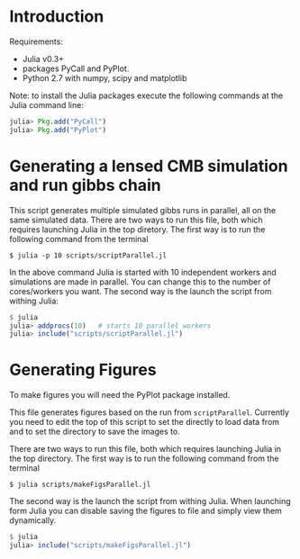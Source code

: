 
# Introduction




Requirements: 

 * Julia v0.3+ 
 * packages PyCall and PyPlot.
 * Python 2.7 with numpy, scipy and matplotlib

Note: to install the Julia packages execute the following commands at the Julia command line:

```julia
julia> Pkg.add("PyCall")
julia> Pkg.add("PyPlot")
```



# Generating a lensed CMB simulation and run gibbs chain

This script generates multiple simulated gibbs runs in parallel, all on the same simulated data.
There are two ways to run this file, both which requires launching Julia in the top diretory. 
The first way is to run the following command from the terminal

```
$ julia -p 10 scripts/scriptParallel.jl 
```

In the above command Julia is started with 10 independent workers and simulations are made in parallel.
You can change this to the number of cores/workers you want.
The second way is the launch the script from withing Julia:

```julia
$ julia
julia> addprocs(10)   # starts 10 parallel workers
julia> include("scripts/scriptParallel.jl")
```


# Generating Figures

To make figures you will need the PyPlot package installed.

This file generates figures based on the run from `scriptParallel`. 
Currently you need to edit the top of this script to set the directly to load data from and to set the 
directory to save the images to.

There are two ways to run this file, both which requires launching Julia in the top directory. 
The first way is to run the following command from the terminal

```
$ julia scripts/makeFigsParallel.jl 
```

The second way is the launch the script from withing Julia. When launching form Julia you can 
disable saving the figures to file and simply view them dynamically. 

```julia
$ julia
julia> include("scripts/makeFigsParallel.jl")
```